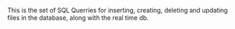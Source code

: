 This is the set of SQL Querries for inserting, creating, deleting and updating files in the database, along with the real time db.
